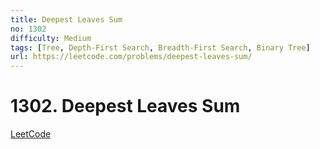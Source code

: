 ```yaml
---
title: Deepest Leaves Sum
no: 1302
difficulty: Medium
tags: [Tree, Depth-First Search, Breadth-First Search, Binary Tree]
url: https://leetcode.com/problems/deepest-leaves-sum/
---
```


# 1302. Deepest Leaves Sum

[LeetCode](https://leetcode.com/problems/deepest-leaves-sum/)

